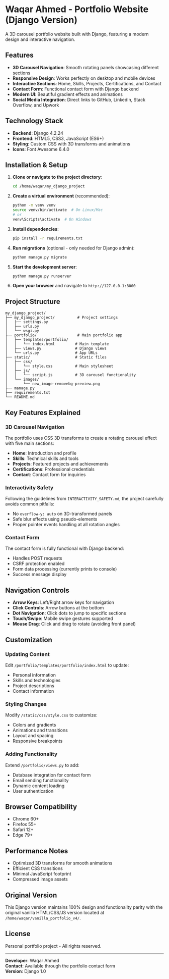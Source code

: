 # Waqar Ahmed - Portfolio Website (Django Version)

A 3D carousel portfolio website built with Django, featuring a modern design and interactive navigation.

## Features

- **3D Carousel Navigation**: Smooth rotating panels showcasing different sections
- **Responsive Design**: Works perfectly on desktop and mobile devices
- **Interactive Sections**: Home, Skills, Projects, Certifications, and Contact
- **Contact Form**: Functional contact form with Django backend
- **Modern UI**: Beautiful gradient effects and animations
- **Social Media Integration**: Direct links to GitHub, LinkedIn, Stack Overflow, and Upwork

## Technology Stack

- **Backend**: Django 4.2.24
- **Frontend**: HTML5, CSS3, JavaScript (ES6+)
- **Styling**: Custom CSS with 3D transforms and animations
- **Icons**: Font Awesome 6.4.0

## Installation & Setup

1. **Clone or navigate to the project directory**:
   ```bash
   cd /home/waqar/my_django_project
   ```

2. **Create a virtual environment** (recommended):
   ```bash
   python -m venv venv
   source venv/bin/activate  # On Linux/Mac
   # or
   venv\Scripts\activate  # On Windows
   ```

3. **Install dependencies**:
   ```bash
   pip install -r requirements.txt
   ```

4. **Run migrations** (optional - only needed for Django admin):
   ```bash
   python manage.py migrate
   ```

5. **Start the development server**:
   ```bash
   python manage.py runserver
   ```

6. **Open your browser** and navigate to `http://127.0.0.1:8000`

## Project Structure

```
my_django_project/
├── my_django_project/          # Project settings
│   ├── settings.py
│   ├── urls.py
│   └── wsgi.py
├── portfolio/                  # Main portfolio app
│   ├── templates/portfolio/
│   │   └── index.html         # Main template
│   ├── views.py               # Django views
│   └── urls.py                # App URLs
├── static/                    # Static files
│   ├── css/
│   │   └── style.css          # Main stylesheet
│   ├── js/
│   │   └── script.js          # 3D carousel functionality
│   └── images/
│       └── new_image-removebg-preview.png
├── manage.py
├── requirements.txt
└── README.md
```

## Key Features Explained

### 3D Carousel Navigation
The portfolio uses CSS 3D transforms to create a rotating carousel effect with five main sections:
- **Home**: Introduction and profile
- **Skills**: Technical skills and tools
- **Projects**: Featured projects and achievements
- **Certifications**: Professional credentials
- **Contact**: Contact form for inquiries

### Interactivity Safety
Following the guidelines from `INTERACTIVITY_SAFETY.md`, the project carefully avoids common pitfalls:
- No `overflow-y: auto` on 3D-transformed panels
- Safe blur effects using pseudo-elements
- Proper pointer events handling at all rotation angles

### Contact Form
The contact form is fully functional with Django backend:
- Handles POST requests
- CSRF protection enabled
- Form data processing (currently prints to console)
- Success message display

## Navigation Controls

- **Arrow Keys**: Left/Right arrow keys for navigation
- **Click Controls**: Arrow buttons at the bottom
- **Dot Navigation**: Click dots to jump to specific sections
- **Touch/Swipe**: Mobile swipe gestures supported
- **Mouse Drag**: Click and drag to rotate (avoiding front panel)

## Customization

### Updating Content
Edit `/portfolio/templates/portfolio/index.html` to update:
- Personal information
- Skills and technologies
- Project descriptions
- Contact information

### Styling Changes
Modify `/static/css/style.css` to customize:
- Colors and gradients
- Animations and transitions
- Layout and spacing
- Responsive breakpoints

### Adding Functionality
Extend `/portfolio/views.py` to add:
- Database integration for contact form
- Email sending functionality
- Dynamic content loading
- User authentication

## Browser Compatibility

- Chrome 60+
- Firefox 55+
- Safari 12+
- Edge 79+

## Performance Notes

- Optimized 3D transforms for smooth animations
- Efficient CSS transitions
- Minimal JavaScript footprint
- Compressed image assets

## Original Version

This Django version maintains 100% design and functionality parity with the original vanilla HTML/CSS/JS version located at `/home/waqar/vanilla_portfolio_v4/`.

## License

Personal portfolio project - All rights reserved.

---

**Developer**: Waqar Ahmed  
**Contact**: Available through the portfolio contact form  
**Version**: Django 1.0
